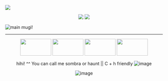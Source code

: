 ![](https://komarev.com/ghpvc/?ponypng=your-github-username&color=blue)
<p align="center">
  <img src="http://www.tiptopglobe.com/userbar/2de2ba1f9c1e9d4f70662f80f57ecb7f.jpg">
  <img src="http://www.tiptopglobe.com/userbar/11cffe62da3cb4e1afd3b6e75eae6e4b.gif">
</p>




![main mugi!](https://64.media.tumblr.com/1b60f566d4583d2a7365a2c312be366e/30b39c684203f6e3-ec/s1280x1920/dec5076a67ab2ba0ceb53b0dca7064ce379cd520.pnj)
***

<p align="center">
  <img width="99" height="54" src="https://64.media.tumblr.com/6b8edee9224acbd8b71bca0f189671ab/f1413ef45abf2485-3c/s100x200/2e4b39b10cea824ee127b2c6ce0fa8e01710f77c.pnj">
  <img width="99" height="54" src="https://64.media.tumblr.com/fa75183abec55513e7d215a201c94b2d/4474452604f9851f-91/s100x200/d57cfb31abd572b94665eed341d86a43152271cb.webp">
  <img width="99" height="54" src="https://64.media.tumblr.com/4d42b47e34202f3034333f5ab104338a/8da9d4d2bb66f0f1-2b/s250x400/e799fb0df5a6848da2447740028dc081196360a5.gifv">
  <img width="99" height="54" src="https://64.media.tumblr.com/06129cdd69b32ce899087f620f2e8850/799e56554c004170-c5/s100x200/767b67163f84d2d311bd7aa455fe898dfaedf7c1.pnj">
</p>

<p align="center">
  hihi! ^^ You can call me sombra or haunt || C + h friendly
  <img src="https://64.media.tumblr.com/bee4cb224b864e6f94053d0fe15d2eb8/94a499c86d1ab7b1-35/s75x75_c1/fa0d134191a10409da3999e9ab73a57162f19817.gifv" alt="image">
<p align="center">
<img src="https://64.media.tumblr.com/52201b4bb79e735dc296c0e0b42a40b3/67280e8b1a696d5e-b7/s75x75_c1/8351dac6faabb62996b9c663eca3495f4671b087.gifv" alt="image">
</p>
<p>

